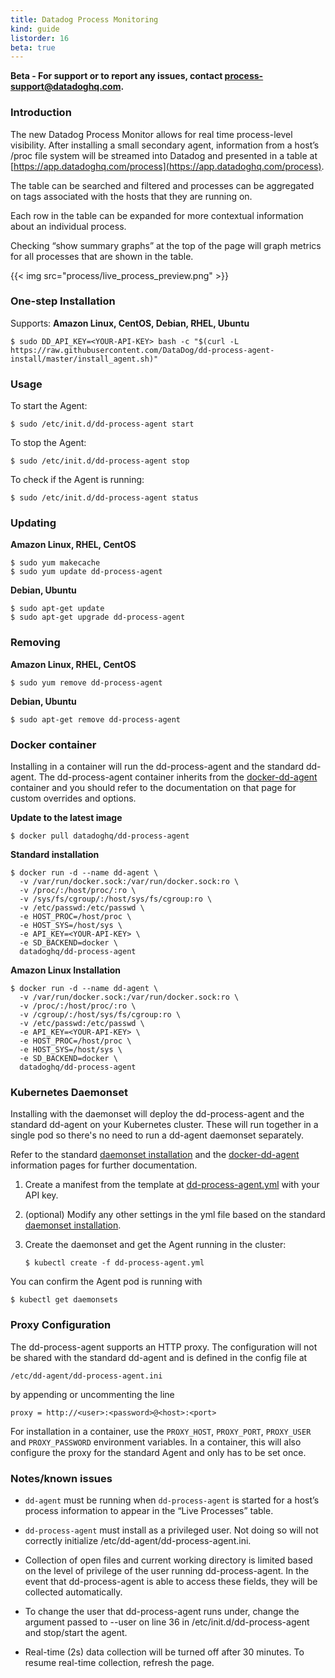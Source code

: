 ```yaml
---
title: Datadog Process Monitoring
kind: guide
listorder: 16
beta: true
---
```

**Beta - For support or to report any issues, contact [process-support@datadoghq.com](mailto:process-support@datadoghq.com).**

### Introduction

The new Datadog Process Monitor allows for real time process-level visibility. After installing a small secondary agent, information from a host’s /proc file system will be streamed into Datadog and presented in a table at [https://app.datadoghq.com/process](https://app.datadoghq.com/process).

The table can be searched and filtered and processes can be aggregated on tags associated with the hosts that they are running on.

Each row in the table can be expanded for more contextual information about an individual process.

Checking “show summary graphs” at the top of the page will graph metrics for all processes that are shown in the table.

{{< img src="process/live_process_preview.png" >}}

### One-step Installation

Supports: **Amazon Linux, CentOS, Debian, RHEL, Ubuntu**

    $ sudo DD_API_KEY=<YOUR-API-KEY> bash -c "$(curl -L https://raw.githubusercontent.com/DataDog/dd-process-agent-install/master/install_agent.sh)"

### Usage

To start the Agent:

    $ sudo /etc/init.d/dd-process-agent start

To stop the Agent:

    $ sudo /etc/init.d/dd-process-agent stop

To check if the Agent is running:

    $ sudo /etc/init.d/dd-process-agent status

### Updating

**Amazon Linux, RHEL, CentOS**

    $ sudo yum makecache
    $ sudo yum update dd-process-agent

**Debian, Ubuntu**

    $ sudo apt-get update
    $ sudo apt-get upgrade dd-process-agent

### Removing

**Amazon Linux, RHEL, CentOS**

    $ sudo yum remove dd-process-agent

**Debian, Ubuntu**

    $ sudo apt-get remove dd-process-agent

### Docker container
Installing in a container will run the dd-process-agent and the standard dd-agent. The dd-process-agent container inherits from the [docker-dd-agent](https://github.com/DataDog/docker-dd-agent) container and you should refer to the documentation on that page for custom overrides and options.

**Update to the latest image**

    $ docker pull datadoghq/dd-process-agent

**Standard installation**

    $ docker run -d --name dd-agent \
      -v /var/run/docker.sock:/var/run/docker.sock:ro \
      -v /proc/:/host/proc/:ro \
      -v /sys/fs/cgroup/:/host/sys/fs/cgroup:ro \
      -v /etc/passwd:/etc/passwd \
      -e HOST_PROC=/host/proc \
      -e HOST_SYS=/host/sys \
      -e API_KEY=<YOUR-API-KEY> \
      -e SD_BACKEND=docker \
      datadoghq/dd-process-agent

**Amazon Linux Installation**

    $ docker run -d --name dd-agent \
      -v /var/run/docker.sock:/var/run/docker.sock:ro \
      -v /proc/:/host/proc/:ro \
      -v /cgroup/:/host/sys/fs/cgroup:ro \
      -v /etc/passwd:/etc/passwd \
      -e API_KEY=<YOUR-API-KEY> \
      -e HOST_PROC=/host/proc \
      -e HOST_SYS=/host/sys \
      -e SD_BACKEND=docker \
      datadoghq/dd-process-agent

### Kubernetes Daemonset

Installing with the daemonset will deploy the dd-process-agent and the standard dd-agent on your Kubernetes cluster. These will run together in a single pod so there's no need to run a dd-agent daemonset separately.

Refer to the standard [daemonset installation](http://docs.datadoghq.com/integrations/kubernetes/#installation-via-daemonsets-kubernetes-110) and the [docker-dd-agent](https://github.com/DataDog/docker-dd-agent) information pages for further documentation.

1. Create a manifest from the template at [dd-process-agent.yml](https://github.com/DataDog/dd-process-agent-install/blob/master/kubernetes/dd-process-agent.yml) with your API key.
2. (optional) Modify any other settings in the yml file based on the standard [daemonset installation](http://docs.datadoghq.com/integrations/kubernetes/#installation-via-daemonsets-kubernetes-110).
3. Create the daemonset and get the Agent running in the cluster:

       $ kubectl create -f dd-process-agent.yml

You can confirm the Agent pod is running with

    $ kubectl get daemonsets

### Proxy Configuration

The dd-process-agent supports an HTTP proxy.  The configuration will not be shared with the standard dd-agent and is defined in the config file at

    /etc/dd-agent/dd-process-agent.ini

by appending or uncommenting the line

    proxy = http://<user>:<password>@<host>:<port>

For installation in a container, use the `PROXY_HOST`, `PROXY_PORT`, `PROXY_USER` and `PROXY_PASSWORD` environment variables.  In a container, this will also configure the proxy for the standard Agent and only has to be set once.

### Notes/known issues

- `dd-agent` must be running when `dd-process-agent` is started for a host’s process information to appear in the “Live Processes” table.

- `dd-process-agent` must install as a privileged user. Not doing so will not correctly initialize /etc/dd-agent/dd-process-agent.ini.

- Collection of open files and current working directory is limited based on the level of privilege of the user running dd-process-agent. In the event that dd-process-agent is able to access these fields, they will be collected automatically.

- To change the user that dd-process-agent runs under, change the argument passed to --user on line 36 in /etc/init.d/dd-process-agent and stop/start the agent.

- Real-time (2s) data collection will be turned off after 30 minutes. To resume real-time collection, refresh the page.
